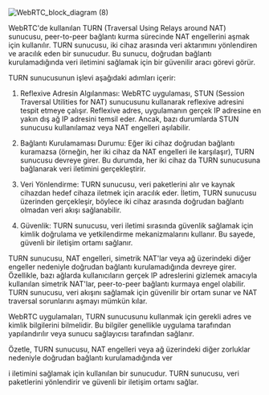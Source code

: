 ![WebRTC_block_diagram (8)](https://github.com/yildiraysabanci/RobotOL/assets/98615464/b0b5cc2b-2d7b-4ada-9e3d-20b1b78e94bc)

WebRTC'de kullanılan TURN (Traversal Using Relays around NAT) sunucusu, peer-to-peer bağlantı kurma sürecinde NAT engellerini aşmak için kullanılır. TURN sunucusu, iki cihaz arasında veri aktarımını yönlendiren ve aracılık eden bir sunucudur. Bu sunucu, doğrudan bağlantı kurulamadığında veri iletimini sağlamak için bir güvenilir aracı görevi görür.

TURN sunucusunun işlevi aşağıdaki adımları içerir:

1. Reflexive Adresin Algılanması: WebRTC uygulaması, STUN (Session Traversal Utilities for NAT) sunucusunu kullanarak reflexive adresini tespit etmeye çalışır. Reflexive adres, uygulamanın gerçek IP adresine en yakın dış ağ IP adresini temsil eder. Ancak, bazı durumlarda STUN sunucusu kullanılamaz veya NAT engelleri aşılabilir.

2. Bağlantı Kurulamaması Durumu: Eğer iki cihaz doğrudan bağlantı kuramazsa (örneğin, her iki cihaz da NAT engelleri ile karşılaşır), TURN sunucusu devreye girer. Bu durumda, her iki cihaz da TURN sunucusuna bağlanarak veri iletimini gerçekleştirir.

3. Veri Yönlendirme: TURN sunucusu, veri paketlerini alır ve kaynak cihazdan hedef cihaza iletmek için aracılık eder. İletim, TURN sunucusu üzerinden gerçekleşir, böylece iki cihaz arasında doğrudan bağlantı olmadan veri akışı sağlanabilir.

4. Güvenlik: TURN sunucusu, veri iletimi sırasında güvenlik sağlamak için kimlik doğrulama ve yetkilendirme mekanizmalarını kullanır. Bu sayede, güvenli bir iletişim ortamı sağlanır.

TURN sunucusu, NAT engelleri, simetrik NAT'lar veya ağ üzerindeki diğer engeller nedeniyle doğrudan bağlantı kurulamadığında devreye girer. Özellikle, bazı ağlarda kullanıcıların gerçek IP adreslerini gizlemek amacıyla kullanılan simetrik NAT'lar, peer-to-peer bağlantı kurmaya engel olabilir. TURN sunucusu, veri akışını sağlamak için güvenilir bir ortam sunar ve NAT traversal sorunlarını aşmayı mümkün kılar.

WebRTC uygulamaları, TURN sunucusunu kullanmak için gerekli adres ve kimlik bilgilerini bilmelidir. Bu bilgiler genellikle uygulama tarafından yapılandırılır veya sunucu sağlayıcısı tarafından sağlanır.

Özetle, TURN sunucusu, NAT engelleri veya ağ üzerindeki diğer zorluklar nedeniyle doğrudan bağlantı kurulamadığında ver

i iletimini sağlamak için kullanılan bir sunucudur. TURN sunucusu, veri paketlerini yönlendirir ve güvenli bir iletişim ortamı sağlar.
